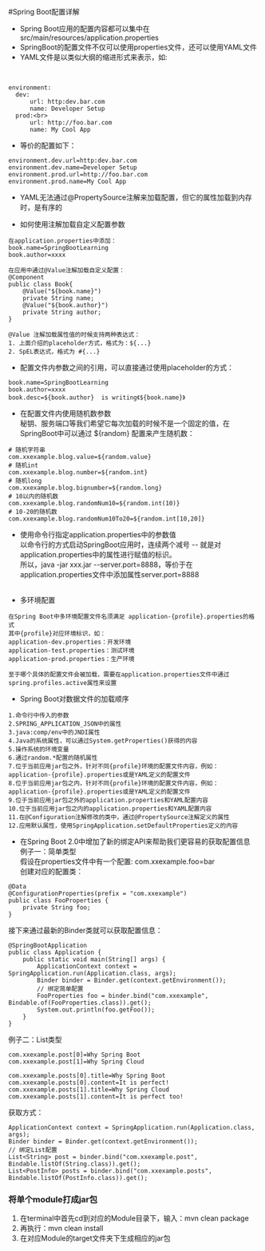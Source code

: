 #Spring Boot配置详解
+ Spring Boot应用的配置内容都可以集中在src/main/resources/application.properties
+ SpringBoot的配置文件不仅可以使用properties文件，还可以使用YAML文件
+ YAML文件是以类似大纲的缩进形式来表示，如:
<br>

```
environment:
  dev:
      url: http:dev.bar.com
      name: Developer Setup
  prod:<br>
      url: http://foo.bar.com
      name: My Cool App
```

+ 等价的配置如下：
```
environment.dev.url=http:dev.bar.com
environment.dev.name=Developer Setup
environment.prod.url=http://foo.bar.com
environment.prod.name=My Cool App
```
+ YAML无法通过@PropertySource注解来加载配置，但它的属性加载到内存时，是有序的

+ 如何使用注解加载自定义配置参数
```
在application.properties中添加：
book.name=SpringBootLearning
book.author=xxxx
```
```
在应用中通过@Value注解加载自定义配置：
@Component
public class Book{
    @Value("${book.name}")
    private String name;
    @Value("${book.author}")
    private String author;
}
```
```
@Value 注解加载属性值的时候支持两种表达式：
1. 上面介绍的placeholder方式，格式为：${...}
2. SpEL表达式，格式为 #{...}
```

+ 配置文件内参数之间的引用，可以直接通过使用placeholder的方式：
```
book.name=SpringBootLearning
book.author=xxxx
book.desc=${book.author}  is writing《${book.name}》
```

+ 在配置文件内使用随机数参数  
秘钥、服务端口等我们希望它每次加载的时候不是一个固定的值，在SpringBoot中可以通过 ${random} 配置来产生随机数：
```
# 随机字符串
com.xxexample.blog.value=${random.value}
# 随机int
com.xxexample.blog.number=${random.int}
# 随机long
com.xxexample.blog.bignumber=${random.long}
# 10以内的随机数
com.xxexample.blog.randomNum10=${random.int(10)}
# 10-20的随机数
com.xxexample.blog.randomNum10To20=${random.int[10,20]}
```

+ 使用命令行指定application.properties中的参数值  
以命令行的方式启动SpringBoot应用时，连续两个减号 -- 就是对application.properties中的属性进行赋值的标识。  
所以，java -jar xxx.jar --server.port=8888，等价于在application.properties文件中添加属性server.port=8888
<br><br>
  
+ 多环境配置
```
在Spring Boot中多环境配置文件名须满足 application-{profile}.properties的格式
其中{profile}对应环境标识，如：
application-dev.properties：开发环境
application-test.properties：测试环境
application-prod.properties：生产环境

至于哪个具体的配置文件会被加载，需要在application.properties文件中通过spring.profiles.active属性来设置
```

+ Spring Boot对数据文件的加载顺序
```
1.命令行中传入的参数
2.SPRING_APPLICATION_JSON中的属性
3.java:comp/env中的JNDI属性
4.Java的系统属性，可以通过System.getProperties()获得的内容
5.操作系统的环境变量
6.通过random.*配置的随机属性
7.位于当前应用jar包之外，针对不同{profile}环境的配置文件内容，例如：application-{profile}.properties或是YAML定义的配置文件
8.位于当前应用jar包之内，针对不同{profile}环境的配置文件内容，例如：application-{profile}.properties或是YAML定义的配置文件
9.位于当前应用jar包之外的application.properties和YAML配置内容
10.位于当前应用jar包之内的application.properties和YAML配置内容
11.在@Configuration注解修改的类中，通过@PropertySource注解定义的属性
12.应用默认属性，使用SpringApplication.setDefaultProperties定义的内容
```
+ 在Spring Boot 2.0中增加了新的绑定API来帮助我们更容易的获取配置信息  
例子一：简单类型  
假设在properties文件中有一个配置: com.xxexample.foo=bar  
创建对应的配置类：
```
@Data
@ConfigurationProperties(prefix = "com.xxexample")
public class FooProperties {
    private String foo;
}
```
接下来通过最新的Binder类就可以获取配置信息：
````
@SpringBootApplication
public class Application {
    public static void main(String[] args) {
        ApplicationContext context = SpringApplication.run(Application.class, args);
        Binder binder = Binder.get(context.getEnvironment());
        // 绑定简单配置
        FooProperties foo = binder.bind("com.xxexample", Bindable.of(FooProperties.class)).get();
        System.out.println(foo.getFoo());
    }
}
````
 例子二：List类型
 ```
com.xxexample.post[0]=Why Spring Boot
com.xxexample.post[1]=Why Spring Cloud

com.xxexample.posts[0].title=Why Spring Boot
com.xxexample.posts[0].content=It is perfect!
com.xxexample.posts[1].title=Why Spring Cloud
com.xxexample.posts[1].content=It is perfect too!
 ```
获取方式：
```
ApplicationContext context = SpringApplication.run(Application.class, args);
Binder binder = Binder.get(context.getEnvironment());
// 绑定List配置
List<String> post = binder.bind("com.xxexample.post", Bindable.listOf(String.class)).get();
List<PostInfo> posts = binder.bind("com.xxexample.posts", Bindable.listOf(PostInfo.class)).get();
```

### 将单个module打成jar包
1. 在terminal中首先cd到对应的Module目录下，输入：mvn clean package
2. 再执行：mvn clean install
3. 在对应Module的target文件夹下生成相应的jar包


